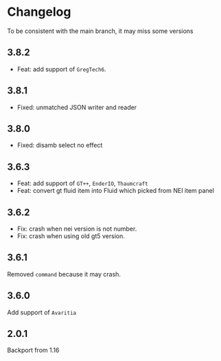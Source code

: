 # Changelog

To be consistent with the main branch,  it may miss some versions

## 3.8.2

- Feat: add support of `GregTech6`.

## 3.8.1

- Fixed: unmatched JSON writer and reader

## 3.8.0

- Fixed: disamb select no effect

## 3.6.3

- Feat: add support of `GT++`, `EnderIO`, `Thaumcraft`
- Feat: convert gt fluid item into Fluid which picked from NEI item panel

## 3.6.2

- Fix: crash when nei version is not number. 
- Fix: crash when using old gt5 version.

## 3.6.1

Removed `command` because it may crash.

## 3.6.0

Add support of `Avaritia`

## 2.0.1

Backport from 1.16